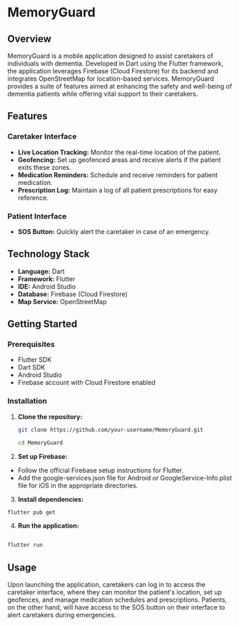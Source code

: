 # MemoryGuard

## Overview

MemoryGuard is a mobile application designed to assist caretakers of individuals with dementia. Developed in Dart using the Flutter framework, the application leverages Firebase (Cloud Firestore) for its backend and integrates OpenStreetMap for location-based services. MemoryGuard provides a suite of features aimed at enhancing the safety and well-being of dementia patients while offering vital support to their caretakers.

## Features

### Caretaker Interface
- **Live Location Tracking:** Monitor the real-time location of the patient.
- **Geofencing:** Set up geofenced areas and receive alerts if the patient exits these zones.
- **Medication Reminders:** Schedule and receive reminders for patient medication.
- **Prescription Log:** Maintain a log of all patient prescriptions for easy reference.

### Patient Interface
- **SOS Button:** Quickly alert the caretaker in case of an emergency.

## Technology Stack
- **Language:** Dart
- **Framework:** Flutter
- **IDE:** Android Studio
- **Database:** Firebase (Cloud Firestore)
- **Map Service:** OpenStreetMap

## Getting Started

### Prerequisites
- Flutter SDK
- Dart SDK
- Android Studio
- Firebase account with Cloud Firestore enabled

### Installation
1. **Clone the repository:**
   ```bash
   git clone https://github.com/your-username/MemoryGuard.git

   cd MemoryGuard
2. **Set up Firebase:**

- Follow the official Firebase setup instructions for Flutter.
- Add the google-services.json file for Android or GoogleService-Info.plist file for iOS in the appropriate directories.

3. **Install dependencies:**

```bash
flutter pub get
```
4. **Run the application:**

```bash

flutter run
```

## Usage
Upon launching the application, caretakers can log in to access the caretaker interface, where they can monitor the patient's location, set up geofences, and manage medication schedules and prescriptions. Patients, on the other hand, will have access to the SOS button on their interface to alert caretakers during emergencies.
